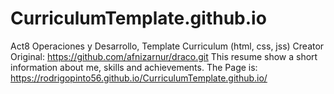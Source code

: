 # CurriculumTemplate.github.io
 Act8 Operaciones y Desarrollo, Template Curriculum (html, css, jss)
 Creator Original: https://github.com/afnizarnur/draco.git
 This resume show a short information about me, skills and achievements.
The Page is: https://rodrigopinto56.github.io/CurriculumTemplate.github.io/
